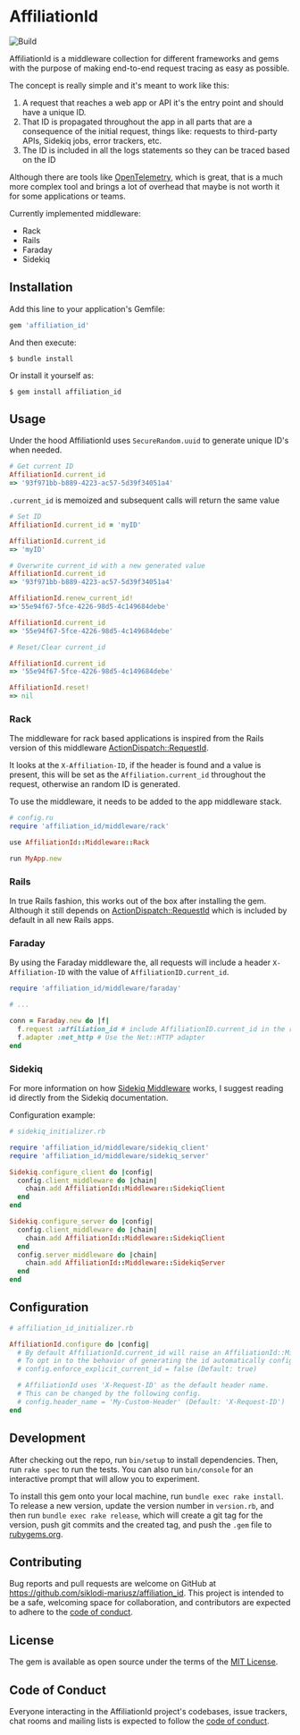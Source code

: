 # AffiliationId

![Build](https://github.com/siklodi-mariusz/affiliation_id/actions/workflows/main.yml/badge.svg)

AffiliationId is a middleware collection for different frameworks and gems with the purpose of making end-to-end request tracing as easy as possible.

The concept is really simple and it's meant to work like this:

1. A request that reaches a web app or API it's the entry point and should have a unique ID.
2. That ID is propagated throughout the app in all parts that are a consequence of the initial request, things like: requests to third-party APIs, Sidekiq jobs, error trackers, etc.
3. The ID is included in  all the logs statements so they can be traced based on the ID

Although there are tools like [OpenTelemetry](https://opentelemetry.io/), which is great, that is a much more complex tool and brings a lot of overhead that maybe is not worth it for some applications or teams.

Currently implemented middleware:

- Rack
- Rails
- Faraday
- Sidekiq

## Installation

Add this line to your application's Gemfile:

```ruby
gem 'affiliation_id'
```

And then execute:

    $ bundle install

Or install it yourself as:

    $ gem install affiliation_id

## Usage

Under the hood AffiliationId uses `SecureRandom.uuid` to generate unique ID's when needed.

```ruby
# Get current ID
AffiliationId.current_id
=> '93f971bb-b889-4223-ac57-5d39f34051a4'
```

`.current_id` is memoized and subsequent calls will return the same value

```ruby
# Set ID
AffiliationId.current_id = 'myID'

AffiliationId.current_id
=> 'myID'
```

```ruby
# Overwrite current_id with a new generated value
AffiliationId.current_id
=> '93f971bb-b889-4223-ac57-5d39f34051a4'

AffiliationId.renew_current_id!
=>'55e94f67-5fce-4226-98d5-4c149684debe'

AffiliationId.current_id
=> '55e94f67-5fce-4226-98d5-4c149684debe'
```

```ruby
# Reset/Clear current_id

AffiliationId.current_id
=> '55e94f67-5fce-4226-98d5-4c149684debe'

AffiliationId.reset!
=> nil
```

### Rack

The middleware for rack based applications is inspired from the Rails version of this middleware [ActionDispatch::RequestId](https://api.rubyonrails.org/classes/ActionDispatch/RequestId.html).

It looks at the `X-Affiliation-ID`, if the header is found and a value is present, this will be set as the `Affiliation.current_id` throughout the request, otherwise an random ID is generated.

To use the middleware, it needs to be added to the app middleware stack.

```ruby
# config.ru
require 'affiliation_id/middleware/rack'

use AffiliationId::Middleware::Rack

run MyApp.new
```

### Rails

In true Rails fashion, this works out of the box after installing the gem. Although it still depends on [ActionDispatch::RequestId](https://api.rubyonrails.org/classes/ActionDispatch/RequestId.html) which is included by default in all new Rails apps.

### Faraday

By using the Faraday middleware the, all requests will include a header `X-Affiliation-ID` with the value of `AffiliationID.current_id`.

```ruby
require 'affiliation_id/middleware/faraday'

# ...

conn = Faraday.new do |f|
  f.request :affiliation_id # include AffiliationID.current_id in the request headers
  f.adapter :net_http # Use the Net::HTTP adapter
end
```

### Sidekiq

For more information on how [Sidekiq Middleware](https://github.com/mperham/sidekiq/wiki/Middleware) works, I suggest reading id directly from the Sidekiq documentation.

Configuration example:

```ruby
# sidekiq_initializer.rb

require 'affiliation_id/middleware/sidekiq_client'
require 'affiliation_id/middleware/sidekiq_server'

Sidekiq.configure_client do |config|
  config.client_middleware do |chain|
    chain.add AffiliationId::Middleware::SidekiqClient
  end
end

Sidekiq.configure_server do |config|
  config.client_middleware do |chain|
    chain.add AffiliationId::Middleware::SidekiqClient
  end
  config.server_middleware do |chain|
    chain.add AffiliationId::Middleware::SidekiqServer
  end
end
```

## Configuration

```ruby
# affiliation_id_initializer.rb

AffiliationId.configure do |config|
  # By default AffiliationId.current_id will raise an AffiliationId::MissingCurrentId exception if the value was not previously set.
  # To opt in to the behavior of generating the id automatically config the following setting to false.
  # config.enforce_explicit_current_id = false (Default: true)

  # AffiliationId uses 'X-Request-ID' as the default header name.
  # This can be changed by the following config.
  # config.header_name = 'My-Custom-Header' (Default: 'X-Request-ID')
end
```

## Development

After checking out the repo, run `bin/setup` to install dependencies. Then, run `rake spec` to run the tests. You can also run `bin/console` for an interactive prompt that will allow you to experiment.

To install this gem onto your local machine, run `bundle exec rake install`. To release a new version, update the version number in `version.rb`, and then run `bundle exec rake release`, which will create a git tag for the version, push git commits and the created tag, and push the `.gem` file to [rubygems.org](https://rubygems.org).

## Contributing

Bug reports and pull requests are welcome on GitHub at https://github.com/siklodi-mariusz/affiliation_id. This project is intended to be a safe, welcoming space for collaboration, and contributors are expected to adhere to the [code of conduct](https://github.com/siklodi-mariusz/affiliation_id/blob/main/CODE_OF_CONDUCT.md).

## License

The gem is available as open source under the terms of the [MIT License](https://opensource.org/licenses/MIT).

## Code of Conduct

Everyone interacting in the AffiliationId project's codebases, issue trackers, chat rooms and mailing lists is expected to follow the [code of conduct](https://github.com/siklodi-mariusz/affiliation_id/blob/main/CODE_OF_CONDUCT.md).
